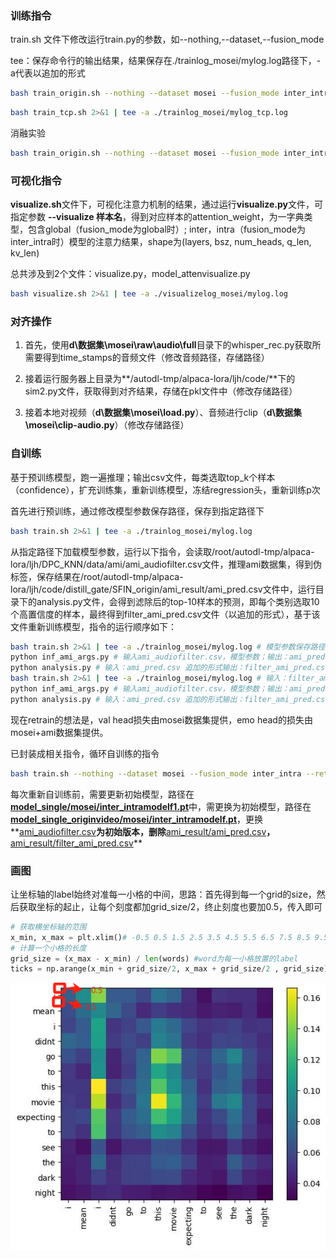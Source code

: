 ### 训练指令

train.sh 文件下修改运行train.py的参数，如--nothing,--dataset,--fusion_mode

tee：保存命令行的输出结果，结果保存在./trainlog_mosei/mylog.log路径下，-a代表以追加的形式

```bash
bash train_origin.sh --nothing --dataset mosei --fusion_mode inter_intra 2>&1 | tee -a ./trainlog_mosei/mylog.log
```

```bash
bash train_tcp.sh 2>&1 | tee -a ./trainlog_mosei/mylog_tcp.log
```

消融实验

```bash
bash train_origin.sh --nothing --dataset mosei --fusion_mode inter_intra --without_modality t 2>&1 | tee -a ./trainlog_mosei/mylog_wt.log
```



### 可视化指令

**visualize.sh**文件下，可视化注意力机制的结果，通过运行**visualize.py**文件，可指定参数 **--visualize 样本名**，得到对应样本的attention_weight，为一字典类型，包含global（fusion_mode为global时）; inter，intra（fusion_mode为inter_intra时）模型的注意力结果，shape为(layers, bsz, num_heads, q_len, kv_len)

总共涉及到2个文件：visualize.py，model_attenvisualize.py

```bash
bash visualize.sh 2>&1 | tee -a ./visualizelog_mosei/mylog.log
```



### 对齐操作

1. 首先，使用**d\数据集\mosei\raw\audio\full**目录下的whisper_rec.py获取所需要得到time_stamps的音频文件（修改音频路径，存储路径）

2. 接着运行服务器上目录为**/autodl-tmp/alpaca-lora/ljh/code/**下的sim2.py文件，获取得到对齐结果，存储在pkl文件中（修改存储路径）

3. 接着本地对视频（**d\数据集\mosei\load.py**）、音频进行clip（**d\数据集\mosei\clip-audio.py**）（修改存储路径）



### 自训练

基于预训练模型，跑一遍推理；输出csv文件，每类选取top_k个样本（confidence），扩充训练集，重新训练模型，冻结regression头，重新训练p次

首先进行预训练，通过修改模型参数保存路径，保存到指定路径下

```bash
bash train.sh 2>&1 | tee -a ./trainlog_mosei/mylog.log
```

从指定路径下加载模型参数，运行以下指令，会读取/root/autodl-tmp/alpaca-lora/ljh/DPC_KNN/data/ami/ami_audiofilter.csv文件，推理ami数据集，得到伪标签，保存结果在/root/autodl-tmp/alpaca-lora/ljh/code/distill_gate/SFIN_origin/ami_result/ami_pred.csv文件中，运行目录下的analysis.py文件，会得到滤除后的top-10样本的预测，即每个类别选取10个高置信度的样本，最终得到filter_ami_pred.csv文件（以追加的形式），基于该文件重新训练模型，指令的运行顺序如下：

```bash
bash train.sh 2>&1 | tee -a ./trainlog_mosei/mylog.log # 模型参数保存路径指定，每次重新训练路径最好保持不一致
python inf_ami_args.py # 输入ami_audiofilter.csv，模型参数；输出：ami_pred.csv
python analysis.py # 输入：ami_pred.csv 追加的形式输出：filter_ami_pred.csv，同时更新ami_auidofilter.csv,即剩余的未推理的ami样本
bash train.sh 2>&1 | tee -a ./trainlog_mosei/mylog.log # 输入：filter_ami_pred.csv，模型参数保存路径指定，指定为retrain模式
python inf_ami_args.py # 输入ami_audiofilter.csv，模型参数；输出：ami_pred.csv
python analysis.py # 输入：ami_pred.csv 追加的形式输出：filter_ami_pred.csv，同时更新ami_auidofilter.csv,即剩余的未推理的ami样本
```

现在retrain的想法是，val head损失由mosei数据集提供，emo head的损失由mosei+ami数据集提供。



已封装成相关指令，循环自训练的指令

```bash
bash train.sh --nothing --dataset mosei --fusion_mode inter_intra --retrain 2>&1 | tee -a ./trainlog_mosei/mylog.log
```

每次重新自训练前，需要更新初始模型，路径在<u>**model_single/mosei/inter_intramodelf1.pt**</u>中，需更换为初始模型，路径在<u>**model_single_originvideo/mosei/inter_intramodelf.pt**</u>，更换**<u>ami_audiofilter.csv</u>**为初始版本，删除**<u>ami_result/ami_pred.csv</u>**，**<u>ami_result/filter_ami_pred.csv</u>**





### 画图

让坐标轴的label始终对准每一小格的中间，思路：首先得到每一个grid的size，然后获取坐标的起止，让每个刻度都加grid_size/2，终止刻度也要加0.5，传入即可

```python
# 获取横坐标轴的范围
x_min, x_max = plt.xlim()# -0.5 0.5 1.5 2.5 3.5 4.5 5.5 6.5 7.5 8.5 9.5 10.5 11.5 12.5 13.5
# 计算一个小格的长度
grid_size = (x_max - x_min) / len(words) #word为每一小格放置的label
ticks = np.arange(x_min + grid_size/2, x_max + grid_size/2 , grid_size)
```

![image-20240325160500471](./assets/image_1.png)
